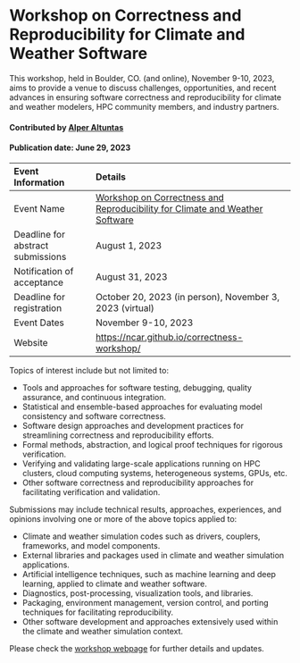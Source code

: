 # Workshop on Correctness and Reproducibility for Climate and Weather Software 

<!-- deck text start --> 
This workshop, held in Boulder, CO. (and online), November 9-10, 2023, aims to provide a venue to discuss challenges, opportunities, and recent advances in ensuring software correctness and reproducibility for climate and weather modelers, HPC community members, and industry partners.
<!-- deck text ends -->

#### Contributed by [Alper Altuntas](https://github.com/alperaltuntas)

#### Publication date: June 29, 2023

Event Information | Details
:--- | :---			   
Event Name | [Workshop on Correctness and Reproducibility for Climate and Weather Software](https://ncar.github.io/correctness-workshop/)
Deadline for abstract submissions | August 1, 2023
Notification of acceptance | August 31, 2023
Deadline for registration | October 20, 2023 (in person), November 3, 2023 (virtual)
Event Dates| November 9-10, 2023
Website | https://ncar.github.io/correctness-workshop/

Topics of interest include but not limited to:

* Tools and approaches for software testing, debugging, quality assurance, and continuous integration.
* Statistical and ensemble-based approaches for evaluating model consistency and software correctness.
* Software design approaches and development practices for streamlining correctness and reproducibility efforts.
* Formal methods, abstraction, and logical proof techniques for rigorous verification.
* Verifying and validating large-scale applications running on HPC clusters, cloud computing systems, heterogeneous systems, GPUs, etc.
* Other software correctness and reproducibility approaches for facilitating verification and validation.

Submissions may include technical results, approaches, experiences, and opinions involving one or more of the above topics applied to:

* Climate and weather simulation codes such as drivers, couplers, frameworks, and model components.
* External libraries and packages used in climate and weather simulation applications.
* Artificial intelligence techniques, such as machine learning and deep learning, applied to climate and weather software.
* Diagnostics, post-processing, visualization tools, and libraries.
* Packaging, environment management, version control, and porting techniques for facilitating reproducibility.
* Other software development and approaches extensively used within the climate and weather simulation context.

Please check the [workshop webpage](https://ncar.github.io/correctness-workshop/) for further details and updates.

<!---
Publish: yes
Pinned: no
Topics: High-Performance Computing (HPC), Conferences and Workshops, Reproducibility
RSS update: 2023-06-29
--->
